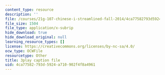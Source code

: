 ```yaml
---
content_type: resource
description: ''
file: /courses/21g-107-chinese-i-streamlined-fall-2014/4ca77582793d5924a710902f4f8a4961_805687.vtt
file_size: 1504
file_type: application/x-subrip
hide_download: true
hide_download_original: null
learning_resource_types: []
license: https://creativecommons.org/licenses/by-nc-sa/4.0/
ocw_type: OCWFile
resourcetype: Other
title: 3play caption file
uid: 4ca77582-793d-5924-a710-902f4f8a4961
---
```


